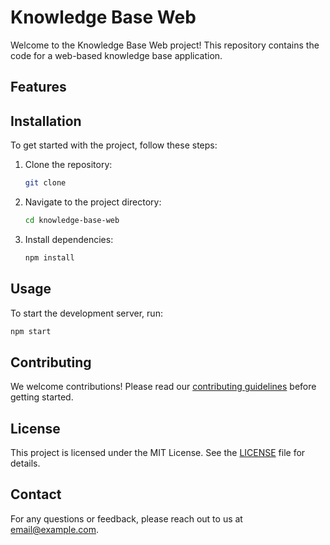 # Knowledge Base Web

Welcome to the Knowledge Base Web project! This repository contains the code for a web-based knowledge base application.

## Features

## Installation

To get started with the project, follow these steps:

1. Clone the repository:
   ```bash
   git clone
   ```
2. Navigate to the project directory:
   ```bash
   cd knowledge-base-web
   ```
3. Install dependencies:
   ```bash
   npm install
   ```

## Usage

To start the development server, run:

```bash
npm start
```

## Contributing

We welcome contributions! Please read our [contributing guidelines](CONTRIBUTING.md) before getting started.

## License

This project is licensed under the MIT License. See the [LICENSE](LICENSE) file for details.

## Contact

For any questions or feedback, please reach out to us at [email@example.com](mailto:email@example.com).
